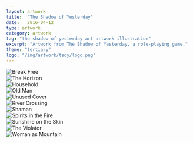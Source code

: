 ```yaml
---
layout: artwork
title:  "The Shadow of Yesterday"
date:   2016-04-12
type: artwork
category: artwork
tag: "the shadow of yesterday art artwork illustration"
excerpt: "Artwork from The Shadow of Yesterday, a role-playing game."
theme: "tertiary"
logo: "/img/artwork/tsoy/logo.png"
---
```

<div class="image-container">
	<div class="wrapper">
		<section class="artwork">
			<img src="/img/artwork/tsoy/break-free.png" alt="Break Free"/>		
		</section>
		<section class="artwork">
			<img src="/img/artwork/tsoy/horizon.png" alt="The Horizon"/>		
		</section>
		<section class="artwork">
			<img src="/img/artwork/tsoy/household.png" alt="Household"/>		
		</section>
		<section class="artwork">
			<img src="/img/artwork/tsoy/oldman.png" alt="Old Man"/>		
		</section>
		<section class="artwork">
			<img src="/img/artwork/tsoy/unused-cover.jpg" alt="Unused Cover"/>		
		</section>
		<section class="artwork">
			<img src="/img/artwork/tsoy/river-crossing.png" alt="River Crossing"/>		
		</section>
		<section class="artwork">
			<img src="/img/artwork/tsoy/shaman.png" alt="Shaman"/>		
		</section>
		<section class="artwork">
			<img src="/img/artwork/tsoy/spirits-in-fire.png" alt="Spirits in the Fire"/>		
		</section>
		<section class="artwork">
			<img src="/img/artwork/tsoy/sunshine.png" alt="Sunshine on the Skin"/>		
		</section>
		<section class="artwork">
			<img src="/img/artwork/tsoy/violator.png" alt="The Violator"/>		
		</section>
		<section class="artwork">
			<img src="/img/artwork/tsoy/woman-as-mountain.png" alt="Woman as Mountain"/>		
		</section>
	</div>
</div>